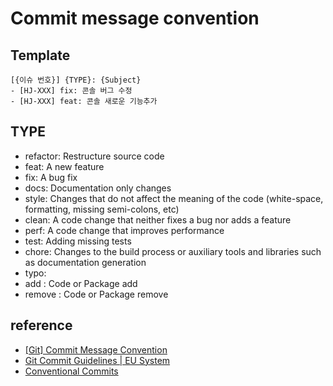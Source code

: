 # Commit message convention

## Template

```text
[{이슈 번호}] {TYPE}: {Subject}
- [HJ-XXX] fix: 콘솔 버그 수정
- [HJ-XXX] feat: 콘솔 새로운 기능추가
```

## TYPE

- refactor: Restructure source code
- feat: A new feature
- fix: A bug fix
- docs: Documentation only changes
- style: Changes that do not affect the meaning of the code (white-space, formatting, missing semi-colons, etc)
- clean: A code change that neither fixes a bug nor adds a feature
- perf: A code change that improves performance
- test: Adding missing tests
- chore: Changes to the build process or auxiliary tools and libraries such as documentation generation
- typo:
- add : Code or Package add
- remove : Code or Package remove

## reference

- [[Git] Commit Message Convention](https://velog.io/@archivvonjang/Git-Commit-Message-Convention)
- [Git Commit Guidelines | EU System](https://ec.europa.eu/component-library/v1.15.0/eu/docs/conventions/git/)
- [Conventional Commits](https://www.conventionalcommits.org/ko/v1.0.0/)
